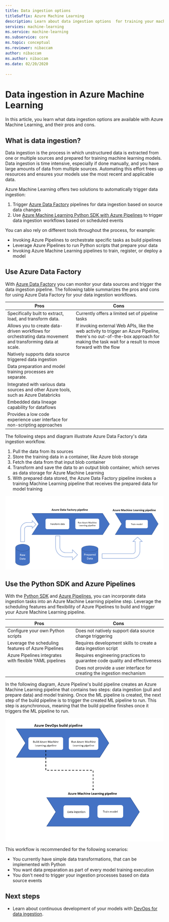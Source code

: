 ```yaml
---
title: Data ingestion options 
titleSuffix: Azure Machine Learning
description: Learn about data ingestion options  for training your machine learning models.
services: machine-learning
ms.service: machine-learning
ms.subservice: core
ms.topic: conceptual
ms.reviewer: nibaccam
author: nibaccam
ms.author: nibaccam
ms.date: 02/20/2020

---
```


# Data ingestion in Azure Machine Learning

In this article, you learn what data ingestion options are available with Azure Machine Learning, and their pros and cons. 

## What is data ingestion? 

Data ingestion is the process in which unstructured data is extracted from one or multiple sources and prepared for training machine learning models. Data ingestion is time intensive, especially if done manually, and you have large amounts of data from multiple sources. Automating this effort frees up resources and ensures your models use the most recent and applicable data.

Azure Machine Learning offers two solutions to automatically trigger data ingestion:

1. Trigger [Azure Data Factory](#use-azure-data-factory) pipelines for data ingestion based on source data changes
2. Use [Azure Machine Learning Python SDK with Azure Pipelines](#use-python-sdk-with-azure-pipelines) to trigger data ingestion workflows based on scheduled events

You can also rely on different tools throughout the process, for example:

* Invoking Azure Pipelines to orchestrate specific tasks as build pipelines
* Leverage Azure Pipelines to run Python scripts that prepare your data
* Invoking Azure Machine Learning pipelines to train, register, or deploy a model

## Use Azure Data Factory

With [Azure Data Factory](https://docs.microsoft.com/azure/data-factory/introduction) you can monitor your data sources and trigger the data ingestion pipeline. The following table summarizes the pros and cons for using Azure Data Factory for your data ingestion workflows.

|Pros|Cons
---|---
Specifically built to extract, load, and transform data.|Currently offers a limited set of pipeline tasks 
Allows you to create data-driven workflows for orchestrating data movement and transforming data at scale.|If invoking external Web APIs, like the web activity to trigger an Azure Pipeline, there's no out-of-the-box approach for making the task wait for a result to move forward with the flow
Natively supports data source triggered data ingestion|
Data preparation and model training processes are separate.|
Integrated with various data sources and other Azure tools, such as Azure Databricks|
Embedded data lineage capability for dataflows|
Provides a low code experience user interface for non-scripting approaches |

The following steps and diagram illustrate Azure Data Factory's data ingestion workflow.

1. Pull the data from its sources
1. Store the training data in a container, like Azure blob storage
1. Fetch the data from that input blob container
1. Transform and save the data to an output blob container, which serves as data storage for Azure Machine Learning
1. With prepared data stored, the Azure Data Factory pipeline invokes a training Machine Learning pipeline that receives the prepared data for model training

![ADF Data ingestion](media/concept-data-ingestion/data-ingest-option-one.png)

## Use the Python SDK and Azure Pipelines 

With the [Python SDK](https://docs.microsoft.com/python/api/overview/azureml-sdk/?view=azure-ml-py) and [Azure Pipelines](https://docs.microsoft.com/azure/devops/pipelines/get-started/what-is-azure-pipelines?view=azure-devops), you can incorporate data ingestion tasks into an Azure Machine Learning pipeline step. Leverage the scheduling features and flexibility of Azure Pipelines to build and trigger your Azure Machine Learning pipeline.

Pros| Cons
---|---
Configure your own Python scripts | Does not natively support data source change triggering
Leverage the scheduling features of Azure Pipelines|Requires development skills to create a data ingestion script
Azure Pipelines integrates with flexible YAML pipelines|Requires engineering practices to guarantee code quality and effectiveness
||Does not provide a user interface for creating the ingestion mechanism

In the following diagram, Azure Pipeline's build pipeline creates an Azure Machine Learning pipeline that contains two steps: data ingestion (pull and prepare data) and model training. Once the ML pipeline is created, the next step of the build pipeline is to trigger the created ML pipeline to run. This step is asynchronous, meaning that the build pipeline finishes once it triggers the ML pipeline to run. 

![Azure pipeline + SDK data ingestion](media/concept-data-ingestion/data-ingest-option-two.png)

This workflow is recommended for the following scenarios:

* You currently have simple data transformations, that can be implemented with Python
* You want data preparation as part of every model training execution
* You don't need to trigger your ingestion processes based on data source events

## Next steps

* Learn about continuous development of your models with [DevOps for data ingestion](how-to-cicd-data-ingestion.md).